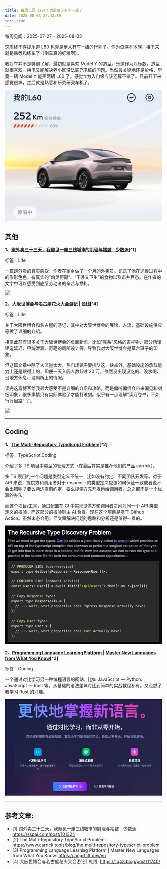 ```yaml
---
title: 每周见闻（28）：也是成了有车一族了
date: 2025-08-03 22:43:19
toc: true
---
```


每周见闻：2025-07-27 - 2025-08-03

这周终于喜提乐道 L60 也算是步入有车一族的行列了。作为资深本本族，接下来就是熟悉和练车了（倒车真的好难啊）。

我对车并不是特别了解，最初就是喜欢 Model Y 的造型。乐道作为对标款，造型就很喜欢。换电又能解决老小区没法装充电桩的问题。当然最关键地还是价格，毕竟一辆 Model Y 能买两辆 L60 了。感觉作为入门级应该还算不错了。目前开下来感觉很棒，之后就是熟悉和研究研究车机了。

![](https://raw.githubusercontent.com/Konata9/pic-base/main/pics/my-onvo-l60.jpg)

## 其他
**1、[跑外卖三十三天，我窥见一座三线城市的肌理与褶皱 - 少数派](https://sspai.com/post/101324)[^1]**

标签：Life

一篇跑外卖的真实感受，作者在家乡做了一个月的外卖员。记录了他在送餐过程中的形形色色，有真实的”幽灵厨房“、“干净又卫生”的食物以及市井百态。在作者的文字中可以感受到底层劳动者的辛苦与挣扎。

![](https://cdnfile.sspai.com/2025/7/29/article/2f3e91bc-7c0d-9ea7-a006-4b16fa8fe8b4.jpeg?imageMogr2/auto-orient/thumbnail/!1420x708r/gravity/center/crop/1420x708/ignore-error/1)

**2、[大阪世博会与名古屋花火大会游记 | 虹线](https://1q43.blog/post/11740/)[^4]**

标签：Life

关于大阪世博会和名古屋的游记，其中对大阪世博会的展馆、人流、基础设施供应等做了详细的介绍。

相信此前有很多关于大阪世博会的负面新闻，比如“克系”风格的吉祥物、部分场馆建造延迟、甲烷泄漏、奇葩的厕所设计等。导致我对大阪世博会是草台班子的印象。

但这篇文章中除了人流量太大、热门场馆需要排队这一缺点外，基础设施的承载能力上还是跟得上的，即便一天入园人数超过 20 万，依然没出现没吃的、没水喝、没地方休息、没厕所上的情况。

读完这篇博客给我最大感受不是详细的介绍和攻略，而是偏听偏信会带来偏见和刻板印象，很多事情只有实际体验了才能打破刻。似乎有一点理解”读万卷书，不如行万里路” 了。

![](https://1q43.blog/wp-content/uploads/2025/07/image-793398-OD4qK4W3.png)


----

## Coding
**1、[The Multi-Repository TypeScript Problem](https://www.carrick.tools/blog/the-multi-repository-typescript-problem)[^2]**

标签：TypeScript,Coding

介绍了多 TS 项目中类型的管理方式（在最后其实是推荐他们的产品 carrick）。

多 TS 项目的一个问题是类型定义不统一，比如没有约定、不同团队开发等。对于 API 来说，提供方和调用者对于 response 的类型定义应该如何保证一致或者说不会出错呢？要么两边提前约定，要么提供方先开发再给调用者，总之都不是一个优雅的办法。

而这个项目/工具，通过配置在 CI 中实现提供方和调用者之间对同一个 API 类型定义的校验。而这部分的校验则由 AI 负责。现在这个项目是基于 Github Action。虽然未必会用，但文章解决问题的思路和分析还是值得一看的。

![](https://raw.githubusercontent.com/Konata9/pic-base/main/pics/ts-type-multi-repo.png)

**2、[Programming Language Learning Platform | Master New Languages from What You Know](https://langshift.dev/en)[^3]**

标签：Coding

一个通过对比学习另一种编程语言的网站。比如 JavaScript — Python、JavaScript — Rust 等。从基础的语法差异对比到简单的实战教程都有。又点燃了我学习 Rust 的兴趣。

![](https://raw.githubusercontent.com/Konata9/pic-base/main/pics/lang-shift-web.png)

----

## 参考文章:
- [1] 跑外卖三十三天，我窥见一座三线城市的肌理与褶皱 - 少数派: https://sspai.com/post/101324
- [2] The Multi-Repository TypeScript Problem: https://www.carrick.tools/blog/the-multi-repository-typescript-problem
- [3] Programming Language Learning Platform | Master New Languages from What You Know: https://langshift.dev/en
- [4] 大阪世博会与名古屋花火大会游记 | 虹线: https://1q43.blog/post/11740/
